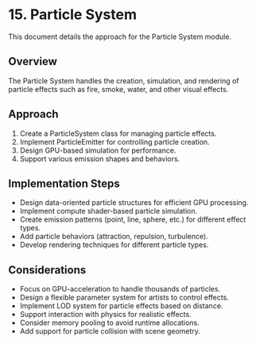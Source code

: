 # 15. Particle System

This document details the approach for the Particle System module.

## Overview

The Particle System handles the creation, simulation, and rendering of particle effects such as fire, smoke, water, and other visual effects.

## Approach

1. Create a ParticleSystem class for managing particle effects.
2. Implement ParticleEmitter for controlling particle creation.
3. Design GPU-based simulation for performance.
4. Support various emission shapes and behaviors.

## Implementation Steps

- Design data-oriented particle structures for efficient GPU processing.
- Implement compute shader-based particle simulation.
- Create emission patterns (point, line, sphere, etc.) for different effect types.
- Add particle behaviors (attraction, repulsion, turbulence).
- Develop rendering techniques for different particle types.

## Considerations

- Focus on GPU-acceleration to handle thousands of particles.
- Design a flexible parameter system for artists to control effects.
- Implement LOD system for particle effects based on distance.
- Support interaction with physics for realistic effects.
- Consider memory pooling to avoid runtime allocations.
- Add support for particle collision with scene geometry.

